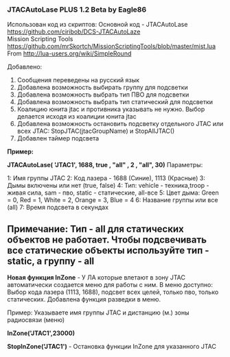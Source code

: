 ### JTACAutoLase PLUS 1.2 Beta by Eagle86

Использован код из скриптов:
Основной код - JTACAutoLase	https://github.com/ciribob/DCS-JTACAutoLaze          
Mission Scripting Tools  			https://github.com/mrSkortch/MissionScriptingTools/blob/master/mist.lua
From                          			http://lua-users.org/wiki/SimpleRound

Добавлено:
1. Сообщения переведены на русский язык
2. Добавлена возможность выбирать группу для подсветки
3. Добавлена возможность выбрать тип ПВО для подсветки
4. Добавлена возможность выбрать тип статический для подсветки
5. Коалицию юнита jtac и противника указывать не нужно. Выбор делается исходя из коалиции юнита jtac
6. Добавлена возможность остановить подсветку отдельного JTAC или всех JTAC:  StopJTAC(jtacGroupName)  и StopAllJTAC() 
7. Добавлен таймер подсвета 

**Пример:**

**JTACAutoLase(       'JTAC1', 1688, true , "all" , 2 , "all", 30)** 
Параметры:

1: Имя группы JTAC
2: Код лазера - 1688 (Синие), 1113 (Красные) 
3: Дымы включены или нет (true, false)
4: Тип: vehicle - техника,troop - живая сила, sam - пво, static - статические, all-все
5: Цвет дыма: Green = 0, Red = 1, White = 2, Orange = 3, Blue = 4
6: Название группы или все (all)
7: Время подсвета в секундах


Примечание: Тип - all для статических объектов не работает. 
Чтобы подсвечивать все статические объекты используйте тип - static, а группу - all
-------------------------------------------------------------------------------------------------------------------
**Новая функция InZone** - У ЛА которые влетают в зону JTAC автоматически создается меню для работы с ним.
В меню доступно: Выбор кода лазера (1113, 1688), подсвет всех целей, только пво, только статических.
Добавлена функция разведки в меню.

Пример:
Указываете имя группы JTAC и дистанцию (м.) зоны радиосвязи (меню)

**InZone('JTAC1',23000)**

**StopInZone('JTAC1')** - Остановка функции InZone для указанного JTAC
